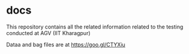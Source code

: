 # docs
This repository contains all the related information related to the testing conducted at AGV (IIT Kharagpur)

Dataa and bag files are at https://goo.gl/CTYXiu
